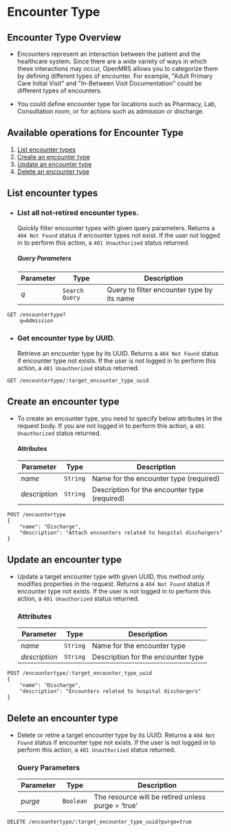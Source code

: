 # Encounter Type

## Encounter Type Overview

* Encounters represent an interaction between the patient and the healthcare system. Since there are a wide variety of ways in which these interactions may occur, OpenMRS allows you to categorize them by defining different types of encounter. For example, 
 "Adult Primary Care Initial Visit" and "In-Between Visit Documentation" could be different types of encounters.

* You could define encounter type for locations such as Pharmacy, Lab, Consultation room, or for actions such as admission or discharge.

## Available operations for Encounter Type 

1. [List encounter types](#list-encounter-types)
2. [Create an encounter type](#create-a-encounter-type)
3. [Update an encounter type](#update-a-encounters-type)
4. [Delete an encounter type](#delete-a-encounters-type)


## List encounter types

* ### List all  not-retired encounter types.
    
    Quickly filter encounter types with given query parameters. Returns a `404 Not Found` status if encounter types not exist. 
    If the user not logged in to perform this action, a `401 Unauthorized` status returned.
    
    ##### Query Parameters

    Parameter | Type | Description
    --- | --- | ---
    *q* | `Search Query` | Query to filter encounter type by its name

```console
GET /encountertype?
    q=Admission
```
    
* ### Get encounter type by UUID.

    Retrieve an encounter type by its UUID. Returns a `404 Not Found` status if encounter type not exists. If the user is not logged 
    in to perform this action, a `401 Unauthorized` status returned.
    
```console
GET /encountertype/:target_encounter_type_uuid
```
   
## Create an encounter type

* To create an encounter type, you need to specify below attributes in the request body. If you are not logged in to perform 
this action, a `401 Unauthorized` status returned.

    #### Attributes

    Parameter | Type | Description
    --- | --- | ---
    *name* | `String` | Name for the encounter type (required)
    *description* | `String` | Description for the encounter type (required)
   
```console
POST /encountertype
{
    "name": "Discharge",
    "description": "Attach encounters related to hospital dischargers"
}
```
## Update an encounter type

*  Update a target encounter type with given UUID, this method only modifies properties in the request. Returns a `404 Not Found` 
status if encounter type not exists. If the user is not logged in to perform this action, a `401 Unauthorized` status returned.
    
    ### Attributes

    Parameter | Type | Description
    --- | --- | ---
    *name* | `String` | Name for the encounter type
    *description* | `String` | Description for the encounter type
    
```console
POST /encountertype/:target_encounter_type_uuid
{
    "name": "Discharge",
    "description": "Encounters related to hospital dischargers"
}
```
    
## Delete an encounter type

* Delete or retire a target encounter type by its UUID. Returns a `404 Not Found` status if encounter type not exists. If the user is 
 not logged in to perform this action, a `401 Unauthorized` status returned.

    ### Query Parameters

    Parameter | Type | Description
    --- | --- | ---
    *purge* | `Boolean` | The resource will be retired unless purge = ‘true’

```console
DELETE /encountertype/:target_encounter_type_uuid?purge=true
```
